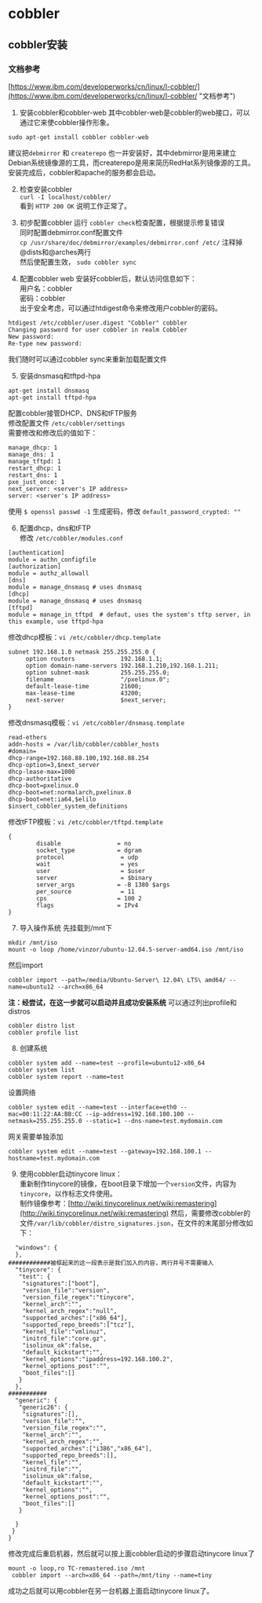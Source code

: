 # cobbler
## cobbler安装
### 文档参考
[https://www.ibm.com/developerworks/cn/linux/l-cobbler/](https://www.ibm.com/developerworks/cn/linux/l-cobbler/ "文档参考")  

1. 安装cobbler和cobbler-web
  其中cobbler-web是cobbler的web接口，可以通过它来使cobbler操作形象。
```
sudo apt-get install cobbler cobbler-web
```
建议把`debmirror` 和 `createrepo` 也一并安装好，其中debmirror是用来建立Debian系统镜像源的工具，而createrepo是用来简历RedHat系列镜像源的工具。  
安装完成后，cobbler和apache的服务都会启动。

2. 检查安装cobbler  
  `curl -I localhost/cobbler/`  
  看到 `HTTP 200 OK` 说明工作正常了。  

3. 初步配置cobbler
  运行 `cobbler check`检查配置，根据提示修复错误  
  同时配置debmirror.conf配置文件  
```cp /usr/share/doc/debmirror/examples/debmirror.conf /etc/```
  注释掉@dists和@arches两行  
  然后使配置生效， `sudo cobbler sync`

4. 配置cobbler web
安装好cobbler后，默认访问信息如下：  
用户名：cobbler  
密码：cobbler  
出于安全考虑，可以通过htdigest命令来修改用户cobbler的密码。
```
htdigest /etc/cobbler/user.digest "Cobbler" cobbler
Changing password for user cobbler in realm Cobbler 
New password: 
Re-type new password:
```
我们随时可以通过cobbler sync来重新加载配置文件

5. 安装dnsmasq和tftpd-hpa
```
apt-get install dnsmasq
apt-get install tftpd-hpa
```
配置cobbler接管DHCP、DNS和tFTP服务  
修改配置文件 `/etc/cobbler/settings`  
需要修改和修改后的值如下：  
```
manage_dhcp: 1
manage_dns: 1
manage_tftpd: 1
restart_dhcp: 1
restart_dns: 1
pxe_just_once: 1
next_server: <server's IP address>
server: <server's IP address>
```
使用 `$ openssl passwd -1` 生成密码，修改 `default_password_crypted: ""`

6. 配置dhcp，dns和tFTP  
修改 `/etc/cobbler/modules.conf`
```
[authentication]
module = authn_configfile
[authorization]
module = authz_allowall
[dns]
module = manage_dnsmasq # uses dnsmasq
[dhcp]
module = manage_dnsmasq # uses dnsmasq 
[tftpd]
module = manage_in_tftpd  # defaut, uses the system's tftp server, in this example, use tftpd-hpa
```  
修改dhcp模板：`vi /etc/cobbler/dhcp.template`  
```
subnet 192.168.1.0 netmask 255.255.255.0 {
     option routers             192.168.1.1;
     option domain-name-servers 192.168.1.210,192.168.1.211;
     option subnet-mask         255.255.255.0;
     filename                   "/pxelinux.0";
     default-lease-time         21600;
     max-lease-time             43200;
     next-server                $next_server;
}
```
修改dnsmasq模板：`vi /etc/cobbler/dnsmasq.template `
```
read-ethers
addn-hosts = /var/lib/cobbler/cobbler_hosts
#domain=
dhcp-range=192.168.88.100,192.168.88.254
dhcp-option=3,$next_server
dhcp-lease-max=1000
dhcp-authoritative
dhcp-boot=pxelinux.0
dhcp-boot=net:normalarch,pxelinux.0
dhcp-boot=net:ia64,$elilo
$insert_cobbler_system_definitions
```
修改tFTP模板：`vi /etc/cobbler/tftpd.template`
```
{
		disable                = no
        socket_type            = dgram
        protocol                = udp
        wait                    = yes
        user                    = $user
        server                  = $binary
        server_args            = -B 1380 $args
        per_source              = 11
        cps                    = 100 2
        flags                  = IPv4
}
```

7. 导入操作系统
先挂载到/mnt下
```
mkdir /mnt/iso
mount -o loop /home/vinzor/ubuntu-12.04.5-server-amd64.iso /mnt/iso
```
然后import
```
cobbler import --path=/media/Ubuntu-Server\ 12.04\ LTS\ amd64/ --name=ubuntu12 --arch=x86_64    
```
**注：经尝试，在这一步就可以启动并且成功安装系统**
可以通过列出profile和distros
```
cobbler distro list
cobbler profile list
```

8. 创建系统
```
cobbler system add --name=test --profile=ubuntu12-x86_64
cobbler system list
cobbler system report --name=test
```
设置网络
```
cobbler system edit --name=test --interface=eth0 --mac=00:11:22:AA:BB:CC --ip-address=192.168.100.100 --netmask=255.255.255.0 --static=1 --dns-name=test.mydomain.com
```
网关需要单独添加
```
cobbler system edit --name=test --gateway=192.168.100.1 --hostname=test.mydomain.com
```

9. 使用cobbler启动tinycore linux：  
重新制作tinycore的镜像，在boot目录下增加一个`version`文件，内容为`tinycore`，以作标志文件使用。  
制作镜像参考：[http://wiki.tinycorelinux.net/wiki:remastering](http://wiki.tinycorelinux.net/wiki:remastering)
然后，需要修改cobbler的文件`/var/lib/cobbler/distro_signatures.json`，在文件的末尾部分修改如下：  
```
  "windows": {
  },
############被框起来的这一段表示是我们加入的内容，两行井号不需要输入
  "tinycore": {
   "test": {
    "signatures":["boot"],
    "version_file":"version",
    "version_file_regex":"tinycore",
    "kernel_arch":"",
    "kernel_arch_regex":"null",
    "supported_arches":["x86_64"],
    "supported_repo_breeds":["tcz"],
    "kernel_file":"vmlinuz",
    "initrd_file":"core.gz",
    "isolinux_ok":false,
    "default_kickstart":"",
    "kernel_options":"ipaddress=192.168.100.2",
    "kernel_options_post":"",
    "boot_files":[]
   }
  },
###########
  "generic": {
   "generic26": {
    "signatures":[],
    "version_file":"",
    "version_file_regex":"",
    "kernel_arch":"",
    "kernel_arch_regex":"",
    "supported_arches":["i386","x86_64"],
    "supported_repo_breeds":[],
    "kernel_file":"",
    "initrd_file":"",
    "isolinux_ok":false,
    "default_kickstart":"",
    "kernel_options":"",
    "kernel_options_post":"",
    "boot_files":[]
   }

  }
 }
}

```
修改完成后重启机器，然后就可以按上面cobbler启动的步骤启动tinycore linux了  
```
mount -o loop,ro TC-remastered.iso /mnt
 cobbler import --arch=x86_64 --path=/mnt/tiny --name=tiny
```
成功之后就可以用cobbler在另一台机器上面启动tinycore linux了。